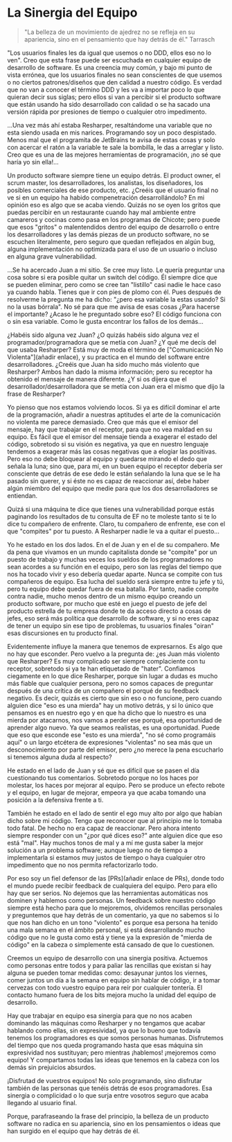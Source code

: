 # La Sinergia del Equipo

> "La belleza de un movimiento de ajedrez no se refleja en su apariencia, sino en el pensamiento que hay detrás de él." Tarrasch

"Los usuarios finales les da igual que usemos o no DDD, ellos eso no lo ven". Creo que esta frase puede ser escuchada en cualquier equipo de desarrollo de software. Es una creencia muy común, y bajo mi punto de vista errónea, que los usuarios finales no sean conscientes de que usemos o no ciertos patrones/diseños que den calidad a nuestro código. Es verdad que no van a conocer el término DDD y les va a importar poco lo que quieran decir sus siglas; pero ellos si van a percibir si el producto software que están usando ha sido desarrollado con calidad o se ha sacado una versión rápida por presiones de tiempo o cualquier otro impedimento.

...Una vez más ahí estaba Resharper, resaltándome una variable que no esta siendo usada en mis narices. Programando soy un poco despistado. Menos mal que el programita de JetBrains te avisa de estas cosas y solo con acercar el ratón a la variable te sale la bombilla, le das a arreglar y listo. Creo que es una de las mejores herramientas de programación, ¡no sé que haría yo sin ella!...

Un producto software siempre tiene un equipo detrás. El product owner, el scrum master, los desarrolladores, los analistas, los diseñadores, los posibles comerciales de ese producto, etc. ¿Creéis que el usuario final no ve si en un equipo ha habido compenetración desarrollándolo? En mi opinión eso es algo que se acaba viendo. Quizás no se oyen los gritos que puedas percibir en un restaurante cuando hay mal ambiente entre camareros y cocinas como pasa en los programas de Chicote; pero puede que esos "gritos" o malentendidos dentro del equipo de desarrollo o entre los desarrolladores y las demás piezas de un producto software, no se escuchen literalmente, pero seguro que quedan reflejados en algún bug, alguna implementación no optimizada para el uso de un usuario o incluso en alguna grave vulnerabilidad.

...Se ha acercado Juan a mi sitio. Se cree muy listo. Le quería preguntar una cosa sobre si era posible quitar un switch del código. Él siempre dice que se pueden eliminar, pero como se cree tan "listillo" casi nadie le hace caso ya cuando habla. Tienes que ir con pies de plomo con él. Pues después de resolverme la pregunta me ha dicho: "¿pero esa variable la estas usando? Si no la usas bórrala". No sé para que me avisa de esas cosas ¿Para hacerse el importante? ¿Acaso le he preguntado sobre eso? El código funciona con o sin esa variable. Como le gusta encontrar los fallos de los demás...

¿Habéis sido alguna vez Juan? ¿O quizás habéis sido alguna vez el programador/programadora que se metía con Juan? ¿Y qué me decís del que usaba Resharper? Está muy de moda el término de ["Comunicación No Violenta"](añadir enlace), y su practica en el mundo del software entre desarrolladores. ¿Creéis que Juan ha sido mucho más violento que Resharper? Ambos han dado la misma información; pero su receptor ha obtenido el mensaje de manera diferente. ¿Y si os dijera que el desarrollador/desarrolladora que se metía con Juan era el mismo que dijo la frase de Resharper?

Yo pienso que nos estamos volviendo locos. Si ya es difícil dominar el arte de la programación, añadir a nuestras aptitudes el arte de la comunicación no violenta me parece demasiado. Creo que más que el emisor del mensaje, hay que trabajar en el receptor, para que no vea maldad en su equipo. Es fácil que el emisor del mensaje tienda a exagerar el estado del código, sobretodo si su visión es negativa, ya que en nuestro lenguaje tendemos a exagerar más las cosas negativas que a elogiar las positivas. Pero eso no debe bloquear al equipo y quedarse mirando el dedo que señala la luna; sino que, para mí, en un buen equipo el receptor debería ser consciente que detrás de ese dedo le están señalando la luna que se le ha pasado sin querer, y si éste no es capaz de reaccionar así, debe haber algún miembro del equipo que medie para que los dos desarrolladores se entiendan.

Quizá si una máquina te dice que tienes una vulnerabilidad porque estás paginando los resultados de tu consulta de EF no te moleste tanto si te lo dice tu compañero de enfrente. Claro, tu compañero de enfrente, ese con el que "compites" por tu puesto. A Resharper nadie le va a quitar el puesto... 

Yo he estado en los dos lados. En el de Juan y en el de su compañero. Me da pena que vivamos en un mundo capitalista donde se "compite" por un puesto de trabajo y muchas veces los sueldos de los programadores no sean acordes a su función en el equipo, pero son las reglas del tiempo que nos ha tocado vivir y eso debería quedar aparte. Nunca se compite con tus compañeros de equipo. Esa lucha del sueldo será siempre entre tu jefe y tú, pero tu equipo debe quedar fuera de esa batalla. Por tanto, nadie compite contra nadie, mucho menos dentro de un mismo equipo creando un producto software, por mucho que esté en juego el puesto de jefe del producto estrella de tu empresa donde te da acceso directo a cosas de jefes, eso será más política que desarrollo de software, y si no eres capaz de tener un equipo sin ese tipo de problemas, tu usuarios finales "oiran" esas discursiones en tu producto final.

Evidentemente influye la manera que tenemos de expresarnos. Es algo que no hay que esconder. Pero vuelvo a la pregunta de: ¿es Juan más violento que Resharper? Es muy complicado ser siempre complaciente con tu receptor, sobretodo si ya te han etiquetado de "hater". Confiamos ciegamente en lo que dice Resharper, porque sin lugar a dudas es mucho más fiable que cualquier persona, pero no somos capaces de preguntar después de una crítica de un compañero el porqué de su feedback negativo. Es decir, quizás es cierto que sin eso o no funcione, pero cuando alguien dice "eso es una mierda" hay un motivo detrás, y si lo único que pensamos es en nuestro ego y en que ha dicho que lo nuestro es una mierda por atacarnos, nos vamos a perder ese porqué, esa oportunidad de aprender algo nuevo. Ya que seamos realistas, es una oportunidad. Puede que eso que esconde ese "esto es una mierda", "no sé como programáis aquí" o un largo etcétera de expresiones "violentas" no sea más que un desconocimiento por parte del emisor, pero ¿no merece la pena escucharlo si tenemos alguna duda al respecto?

He estado en el lado de Juan y sé que es difícil que se pasen el día cuestionando tus comentarios. Sobretodo porque no los haces por molestar, los haces por mejorar al equipo. Pero se produce un efecto rebote y el equipo, en lugar de mejorar, empeora ya que acaba tomando una posición a la defensiva frente a ti. 

También he estado en el lado de sentir el ego muy alto por algo que habían dicho sobre mi código. Tengo que reconocer que al principio me lo tomaba todo fatal. De hecho no era capaz de reaccionar. Pero ahora intento siempre responder con un "¿por qué dices eso?" ante alguien dice que eso está "mal". Hay muchos tonos de mal y a mí me gusta saber la mejor solución a un problema software; aunque luego no de tiempo a implementarla si estamos muy justos de tiempo o haya cualquier otro impedimento que no nos permita refactorizarlo todo. 

Por eso soy un fiel defensor de las [PRs](añadir enlace de PRs), donde todo el mundo puede recibir feedback de cualquiera del equipo. Pero para ello hay que ser serios. No dejemos que las herramientas automáticas nos dominen y hablemos como personas. Un feedback sobre nuestro código siempre está hecho para que lo mejoremos, olvidemos rencillas personales y preguntemos que hay detrás de un comentario, ya que no sabemos si lo que nos han dicho en un tono "violento" es porque esa persona ha tenido una mala semana en el ámbito personal, si está desarrollando mucho código que no le gusta como está y tiene ya la expresión de "mierda de código" en la cabeza o simplemente está cansado de que lo cuestionen.

Creemos un equipo de desarrollo con una sinergia positiva. Actuemos como personas entre todos y para paliar las rencillas que existan si hay alguna se pueden tomar medidas como: desayunar juntos los viernes, comer juntos un día a la semana en equipo sin hablar de código, ir a tomar cervezas con todo vuestro equipo para reír por cualquier tontería. El contacto humano fuera de los bits mejora mucho la unidad del equipo de desarrollo. 

Hay que trabajar en equipo esa sinergia para que no nos acaben dominando las máquinas como Resharper y no tengamos que acabar hablando como ellas, sin expresividad, ya que lo bueno que todavía tenemos los programadores es que somos personas humanas. Disfrutemos del tiempo que nos queda programando hasta que esas máquina sin expresividad nos sustituyan; pero mientras ¡hablemos! ¡mejoremos como equipo! Y compartamos todas las ideas que tenemos en la cabeza con los demás sin prejuicios absurdos.

¡Disfrutad de vuestros equipos! No solo programando, sino disfrutar también de las personas que tenéis detrás de esos programadores. Esa sinergia o complicidad o lo que surja entre vosotros seguro que acaba llegando al usuario final.

Porque, parafraseando la frase del principio, la belleza de un producto software no radica en su apariencia, sino en los pensamientos o ideas que han surgido en el equipo que hay detrás de él. 
